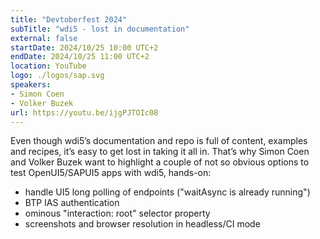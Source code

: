 ```yaml
---
title: "Devtoberfest 2024"
subTitle: "wdi5 - lost in documentation"
external: false
startDate: 2024/10/25 10:00 UTC+2
endDate: 2024/10/25 11:00 UTC+2
location: YouTube
logo: ./logos/sap.svg
speakers:
- Simon Coen
- Volker Buzek
url: https://youtu.be/ijgPJTOIc08
---
```

Even though wdi5’s documentation and repo is full of content, examples and recipes, it’s easy to get lost in taking it all in. That’s why Simon Coen and Volker Buzek want to highlight a couple of not so obvious options to test OpenUI5/SAPUI5 apps with wdi5, hands-on:
- handle UI5 long polling of endpoints ("waitAsync is already running")
- BTP IAS authentication
- ominous "interaction: root" selector property
- screenshots and browser resolution in headless/CI mode
